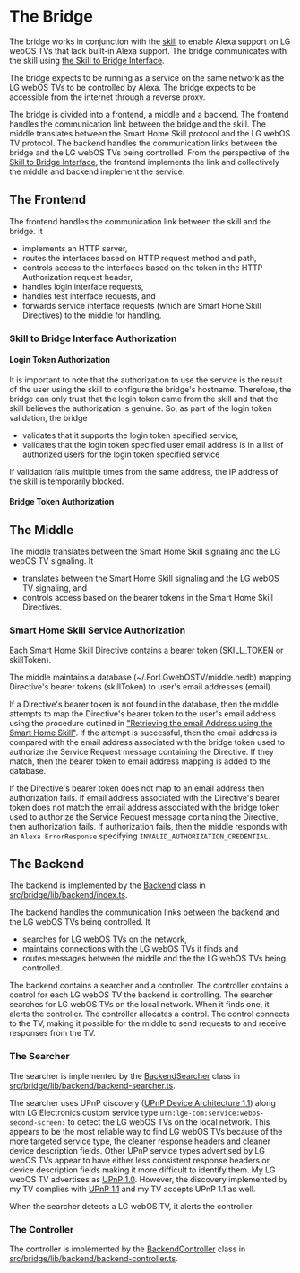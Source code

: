 # The Bridge

The bridge works in conjunction with the [skill](./skill.md#the-skill) to enable Alexa support on LG webOS TVs that lack built-in Alexa support. The bridge communicates with the skill using [the Skill to Bridge Interface](./skill-to-bridge-interface.md#the-skill-to-bridge-interface).

The bridge expects to be running as a service on the same network as the LG webOS TVs to be controlled by Alexa. The bridge expects to be accessible from the internet through a reverse proxy.

The bridge is divided into a frontend, a middle and a backend. The frontend handles the communication link between the bridge and the skill. The middle translates between the Smart Home Skill protocol and the LG webOS TV protocol. The backend handles the communication links between the bridge and the LG webOS TVs being controlled. From the perspective of the [Skill to Bridge Interface](./skill-to-bridge-interface.md#the-skill-to-bridge-interface), the frontend implements the link and collectively the middle and backend implement the service.

## The Frontend

The frontend handles the communication link between the skill and the bridge. It

- implements an HTTP server,
- routes the interfaces based on HTTP request method and path,
- controls access to the interfaces based on the token in the HTTP Authorization request header,
- handles login interface requests,
- handles test interface requests, and
- forwards service interface requests (which are Smart Home Skill Directives) to the middle for handling.

### Skill to Bridge Interface Authorization

#### Login Token Authorization

It is important to note that the authorization to use the service is the result of the user using the skill to configure the bridge's hostname. Therefore, the bridge can only trust that the login token came from the skill and that the skill believes the authorization is genuine. So, as part of the login token validation, the bridge

- validates that it supports the login token specified service,
- validates that the login token specified user email address is in a list of authorized users for the login token specified service

If validation fails multiple times from the same address, the IP address of the skill is temporarily blocked.

#### Bridge Token Authorization

## The Middle

The middle translates between the Smart Home Skill signaling and the LG webOS TV signaling. It

- translates between the Smart Home Skill signaling and the LG webOS TV signaling, and
- controls access based on the bearer tokens in the Smart Home Skill Directives.

### Smart Home Skill Service Authorization

Each Smart Home Skill Directive contains a bearer token (SKILL_TOKEN or skillToken).

The middle maintains a database (~/.ForLGwebOSTV/middle.nedb) mapping Directive's bearer tokens (skillToken) to user's email addresses (email).

If a Directive's bearer token is not found in the database, then the middle attempts to map the Directive's bearer token to the user's email address using the procedure outlined in ["Retrieving the email Address using the Smart Home Skill"](./skill.md#retrieving-the-email-address-using-the-smart-home-skill). If the attempt is successful, then the email address is compared with the email address associated with the bridge token used to authorize the Service Request message containing the Directive. If they match, then the bearer token to email address mapping is added to the database.

If the Directive's bearer token does not map to an email address then authorization fails. If email address associated with the Directive's bearer token does not match the email address associated with the bridge token used to authorize the Service Request message containing the Directive, then authorization fails. If authorization fails, then the middle responds with an `Alexa ErrorResponse` specifying `INVALID_AUTHORIZATION_CREDENTIAL`.

## The Backend

The backend is implemented by the [Backend](../../../docs/classes/src/bridge/lib/backend/index.ts) class in [src/bridge/lib/backend/index.ts](../../../src/bridge/lib/backend/index.ts).

The backend handles the communication links between the backend and the LG webOS TVs being controlled. It

- searches for LG webOS TVs on the network,
- maintains connections with the LG webOS TVs it finds and
- routes messages between the middle and the the LG webOS TVs being controlled.

The backend contains a searcher and a controller. The controller contains a control for each LG webOS TV the backend is controlling. The searcher searches for LG webOS TVs on the local network. When it finds one, it alerts the controller. The controller allocates a control. The control connects to the TV, making it possible for the middle to send requests to and receive responses from the TV.

### The Searcher

The searcher is implemented by the [BackendSearcher](../../../docs/classes/bridge_lib_backend_backend_searcher.BackendSearcher.md) class in [src/bridge/lib/backend/backend-searcher.ts](../../../src/bridge/lib/backend/backend-searcher.ts).

The searcher uses UPnP discovery ([UPnP Device Architecture 1.1](https://upnp.org/specs/arch/UPnP-arch-DeviceArchitecture-v1.1.pdf)) along with LG Electronics custom service type `urn:lge-com:service:webos-second-screen:` to detect the LG webOS TVs on the local network. This appears to be the most reliable way to find LG webOS TVs because of the more targeted service type, the cleaner response headers and cleaner device description fields. Other UPnP service types advertised by LG webOS TVs appear to have either less consistent response headers or device description fields making it more difficult to identify them. My LG webOS TV advertises as [UPnP 1.0](https://upnp.org/specs/arch/UPnP-arch-DeviceArchitecture-v1.0.pdf). However, the discovery implemented by my TV complies with [UPnP 1.1](https://upnp.org/specs/arch/UPnP-arch-DeviceArchitecture-v1.1.pdf) and my TV accepts UPnP 1.1 as well.

When the searcher detects a LG webOS TV, it alerts the controller.

### The Controller

The controller is implemented by the [BackendController](../../../docs/classes/bridge_lib_backend_backend_controller.BackendController.md) class in [src/bridge/lib/backend/backend-controller.ts](../../../src/bridge/lib/backend/backend-controller.ts).

